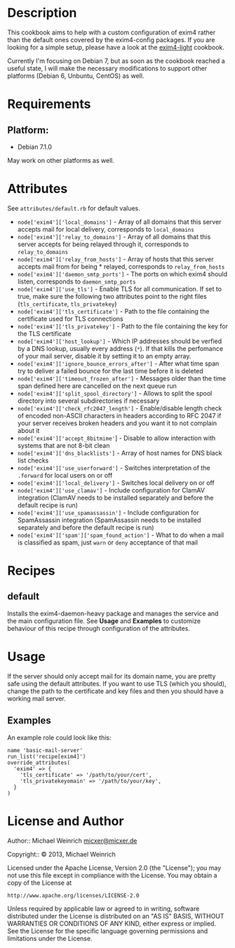 Description
===========
This cookbook aims to help with a custom configuration of exim4 rather 
than the default ones covered by the exim4-config packages. If you are 
looking for a simple setup, please have a look at the 
[exim4-light](https://github.com/tmassman/exim4-light) cookbook.

Currently I'm focusing on Debian 7, but as soon as the cookbook reached 
a useful state, I will make the necessary modifications to support 
other platforms (Debian 6, Unbuntu, CentOS) as well.

Requirements
============

## Platform:

* Debian 7.1.0

May work on other platforms as well.

Attributes
==========
See `attributes/default.rb` for default values.

* `node['exim4']['local_domains']` - Array of all domains that this 
  server accepts mail for local delivery, corresponds to `local_domains`
* `node['exim4']['relay_to_domains']` - Array of all domains that this 
  server accepts for being relayed through it, corresponds to 
  `relay_to_domains`
* `node['exim4']['relay_from_hosts']` - Array of hosts that this server 
  accepts mail from for being * relayed, corresponds to `relay_from_hosts`
* `node['exim4']['daemon_smtp_ports']` - The ports on which exim4 should 
  listen, corresponds to `daemon_smtp_ports`
* `node['exim4']['use_tls']` - Enable TLS for all communication. If set 
  to true, make sure the following two attributes point to the right 
  files (`tls_certificate`, `tls_privatekey`)
* `node['exim4']['tls_certificate']` - Path to the file containing the 
  certificate used for TLS connections
* `node['exim4']['tls_privatekey']` - Path to the file containing the key 
  for the TLS certificate
* `node['exim4']['host_lookup']` - Which IP addresses should be verfied 
  by a DNS lookup, usually every address (`*`). If that kills the 
  perfomance of your mail server, disable it by setting it to an empty 
  array.
* `node['exim4']['ignore_bounce_errors_after']` - After what time span 
  try to deliver a failed bounce for the last time before it is deleted
* `node['exim4']['timeout_frozen_after']` - Messages older than the time 
  span defined here are cancelled on the next queue run
* `node['exim4']['split_spool_directory']` - Allows to split the spool 
  directory into several subdirectories if necessary
* `node['exim4']['check_rfc2047_length']` - Enable/disable length check 
  of encoded non-ASCII characters in headers according to RFC 2047 if 
  your server receives broken headers and you want it to not complain 
  about it
* `node['exim4']['accept_8bitmime'`] - Disable to allow interaction with 
  systems that are not 8-bit clean
* `node['exim4']['dns_blacklists']` - Array of host names for DNS black 
  list checks
* `node['exim4']['use_userforward']` - Switches interpretation of the 
  `.forward` for local users on or off
* `node['exim4']['local_delivery']` - Switches local delivery on or off
* `node['exim4']['use_clamav']` - Include configuration for ClamAV 
  integration (ClamAV needs to be installed separately and before the 
  default recipe is run)
* `node['exim4']['use_spamassassin']` - Include configuration for 
  SpamAssassin integration (SpamAssassin needs to be installed 
  separately and before the default recipe is run)
* `node['exim4']['spam']['spam_found_action']` - What to do when a mail 
  is classified as spam, just `warn` or `deny` acceptance of that mail


Recipes
=======
default
-------
Installs the exim4-daemon-heavy package and manages the service and the 
main configuration file. See __Usage__ and __Examples__ to customize 
behaviour of this recipe through configuration of the attributes.

Usage
=====
If the server should only accept mail for its domain name, you are 
pretty safe using the default attributes. If you want to use TLS (which 
you should), change the path to the certificate and key files and then 
you should have a working mail server. 

Examples
--------
An example role could look like this:

    name 'basic-mail-server'
    run_list('recipe[exim4]')
    override_attributes(
      'exim4' => {
        'tls_certificate' => '/path/to/your/cert',
        'tls_privatekeyomain' => '/path/to/your/key',
      }
    )


License and Author
==================

Author:: Michael Weinrich <micxer@micxer.de>

Copyright:: © 2013, Michael Weinrich

Licensed under the Apache License, Version 2.0 (the "License");
you may not use this file except in compliance with the License.
You may obtain a copy of the License at

    http://www.apache.org/licenses/LICENSE-2.0

Unless required by applicable law or agreed to in writing, software
distributed under the License is distributed on an "AS IS" BASIS,
WITHOUT WARRANTIES OR CONDITIONS OF ANY KIND, either express or implied.
See the License for the specific language governing permissions and
limitations under the License.